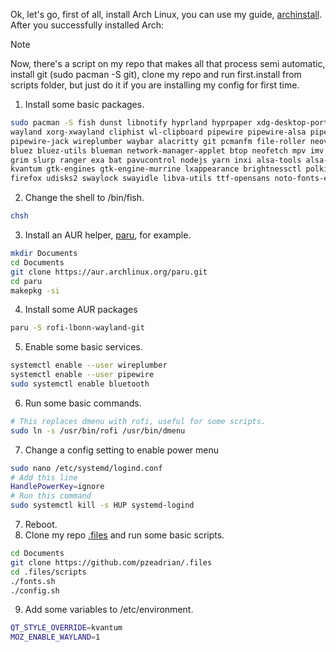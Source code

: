 Ok, let's go, first of all, install Arch Linux, you can use my guide, [archinstall](https://github.com/pzeadrian/archinstall). 
After you successfully installed Arch:

> [!NOTE]
> Now, there's a script on my repo that makes all that process semi automatic, 
> install git (sudo pacman -S git), clone my repo and run first.install from
> scripts folder, but just do it if you are installing my config for first time.

1. Install some basic packages.
```sh
sudo pacman -S fish dunst libnotify hyprland hyprpaper xdg-desktop-portal-hyprland 
wayland xorg-xwayland cliphist wl-clipboard pipewire pipewire-alsa pipewire-pulse 
pipewire-jack wireplumber waybar alacritty git pcmanfm file-roller neovim 
bluez bluez-utils blueman network-manager-applet btop neofetch mpv imv 
grim slurp ranger exa bat pavucontrol nodejs yarn inxi alsa-tools alsa-utils 
kvantum gtk-engines gtk-engine-murrine lxappearance brightnessctl polkit-gnome xorg-xhost
firefox udisks2 swaylock swayidle libva-utils ttf-opensans noto-fonts-emoji
```

2. Change the shell to /bin/fish.
```sh
chsh
```

3. Install an AUR helper, [paru](https://github.com/Morganamilo/paru), for example.
```sh
mkdir Documents
cd Documents
git clone https://aur.archlinux.org/paru.git
cd paru
makepkg -si
```

4. Install some AUR packages
```sh
paru -S rofi-lbonn-wayland-git
```

5. Enable some basic services.
```sh
systemctl enable --user wireplumber
systemctl enable --user pipewire
sudo systemctl enable bluetooth
```

6. Run some basic commands.
```sh
# This replaces dmenu with rofi, useful for some scripts.
sudo ln -s /usr/bin/rofi /usr/bin/dmenu
```

7. Change a config setting to enable power menu
```sh
sudo nano /etc/systemd/logind.conf
# Add this line
HandlePowerKey=ignore
# Run this command
sudo systemctl kill -s HUP systemd-logind
```

7. Reboot.
8. Clone my repo [.files](https://github.com/pzeadrian/.files) and run some basic scripts.
```sh
cd Documents
git clone https://github.com/pzeadrian/.files
cd .files/scripts
./fonts.sh
./config.sh
```

9. Add some variables to /etc/environment.
```sh
QT_STYLE_OVERRIDE=kvantum
MOZ_ENABLE_WAYLAND=1
```


